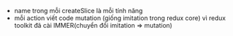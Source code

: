 - name trong mỗi createSlice là mỗi tính năng
- mỗi action viết code mutation (giống imitation trong redux core) vì redux toolkit đã cài IMMER(chuyển đổi imitation => mutation)